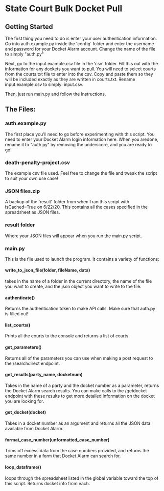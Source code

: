 # State Court Bulk Docket Pull
## Getting Started

The first thing you need to do is enter your user authentication information.
Go into auth.example.py inside the 'config' folder and enter the username and password for your Docket Alarm account.
Change the name of the file to simply "auth.py"

Next, go to the input.example.csv file in the 'csv' folder. Fill this out with the information for any dockets you
want to pull. You will need to select courts from the courts.txt file to enter into the csv. Copy and paste them
so they will be included exactly as they are written in courts.txt. Rename input.example.csv to simply: input.csv.

Then, just run main.py and follow the instructions.


## The Files:

### auth.example.py

The first place you'll need to go before experimenting with this script.
You need to enter your Docket Alarm login information here.
When you aredone, rename it to "auth.py" by removing the underscore,
and you are ready to go!



### death-penalty-project.csv

The example csv file used. Feel free to change the file and tweak the script to 
suit your own use case!

### JSON files.zip

A backup of the 'result' folder from when I ran this script with isCached=True on 6/22/20.
This contains all the cases specified in the spreadsheet as JSON files.

### result folder

Where your JSON files will appear when you run the main.py script.


### main.py

This is the file used to launch the program. It contains a variety of functions:

#### write_to_json_file(folder, fileName, data)

takes in the name of a folder in the current directory, the name of
the file you want to create, and the json object you want to write to
the file.

#### authenticate()

Returns the authentication token to make API calls.
Make sure that auth.py is filled out!

#### list_courts()

Prints all the courts to the console and returns a list of courts.

#### get_parameters()

Returns all of the parameters you can use when making a post request to the /searchdirect endpoint.

#### get_results(party_name, docketnum)

Takes in the name of a party and the docket number as a parameter,
returns the Docket Alarm search results. You can make calls to the
/getdocket endpoint with these results to get more detailed information
on the docket you are looking for.

#### get_docket(docket)

Takes in a docket number as an argument and returns all the JSON data
available from Docket Alarm.

#### format_case_number(unformatted_case_number)

Trims off excess data from the case numbers
provided, and returns the same number in a
form that Docket Alarm can search for.

#### loop_dataframe()

loops through the spreadsheet listed in the global variable toward the top of
this script. Returns docket info from each.
